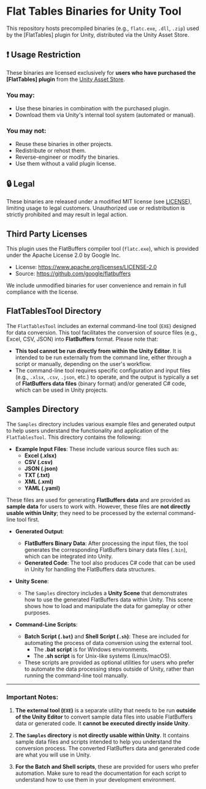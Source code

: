 # Flat Tables Binaries for Unity Tool

This repository hosts precompiled binaries (e.g., `flatc.exe`, `.dll`, `.zip`) used by the [FlatTables] plugin for Unity, distributed via the Unity Asset Store.

## ❗ Usage Restriction

These binaries are licensed exclusively for **users who have purchased the [FlatTables] plugin** from the [Unity Asset Store](https://assetstore.unity.com/packages).

### You **may**:
- Use these binaries in combination with the purchased plugin.
- Download them via Unity's internal tool system (automated or manual).

### You **may not**:
- Reuse these binaries in other projects.
- Redistribute or rehost them.
- Reverse-engineer or modify the binaries.
- Use them without a valid plugin license.

## 🔒 Legal

These binaries are released under a modified MIT license (see [LICENSE](./LICENSE.txt)), limiting usage to legal customers. Unauthorized use or redistribution is strictly prohibited and may result in legal action.

## Third Party Licenses

This plugin uses the FlatBuffers compiler tool (`flatc.exe`), which is provided under the Apache License 2.0 by Google Inc.

- License: https://www.apache.org/licenses/LICENSE-2.0
- Source: https://github.com/google/flatbuffers

We include unmodified binaries for user convenience and remain in full compliance with the license.

## FlatTablesTool Directory

The `FlatTablesTool` includes an external command-line tool (`EXE`) designed for data conversion. This tool facilitates the conversion of source files (e.g., Excel, CSV, JSON) into **FlatBuffers** format. Please note that:

- **This tool cannot be run directly from within the Unity Editor**. It is intended to be run externally from the command line, either through a script or manually, depending on the user's workflow.
- The command-line tool requires specific configuration and input files (e.g., `.xlsx`, `.csv`, `.json`, etc.) to operate, and the output is typically a set of **FlatBuffers data files** (binary format) and/or generated C# code, which can be used in Unity projects.

## Samples Directory

The `Samples` directory includes various example files and generated output to help users understand the functionality and application of the `FlatTablesTool`. This directory contains the following:

- **Example Input Files**: These include various source files such as:
  - **Excel (.xlsx)** 
  - **CSV (.csv)**
  - **JSON (.json)**
  - **TXT (.txt)**
  - **XML (.xml)**
  - **YAML (.yaml)**

These files are used for generating **FlatBuffers data** and are provided as **sample data** for users to work with. However, these files are **not directly usable within Unity**; they need to be processed by the external command-line tool first.

- **Generated Output**:
  - **FlatBuffers Binary Data**: After processing the input files, the tool generates the corresponding FlatBuffers binary data files (`.bin`), which can be integrated into Unity.
  - **Generated Code**: The tool also produces C# code that can be used in Unity for handling the FlatBuffers data structures.

- **Unity Scene**: 
  - The `Samples` directory includes a **Unity Scene** that demonstrates how to use the generated FlatBuffers data within Unity. This scene shows how to load and manipulate the data for gameplay or other purposes.

- **Command-Line Scripts**:
  - **Batch Script (`.bat`)** and **Shell Script (`.sh`)**: These are included for automating the process of data conversion using the external tool. 
    - The **.bat script** is for Windows environments.
    - The **.sh script** is for Unix-like systems (Linux/macOS).
  - These scripts are provided as optional utilities for users who prefer to automate the data processing steps outside of Unity, rather than running the command-line tool manually.

---

### **Important Notes**:
1. **The external tool (`EXE`)** is a separate utility that needs to be run **outside of the Unity Editor** to convert sample data files into usable FlatBuffers data or generated code. It **cannot be executed directly inside Unity**.
   
2. **The `Samples` directory** is **not directly usable within Unity**. It contains sample data files and scripts intended to help you understand the conversion process. The converted FlatBuffers data and generated code are what you will use in Unity.

3. **For the Batch and Shell scripts**, these are provided for users who prefer automation. Make sure to read the documentation for each script to understand how to use them in your development environment.
